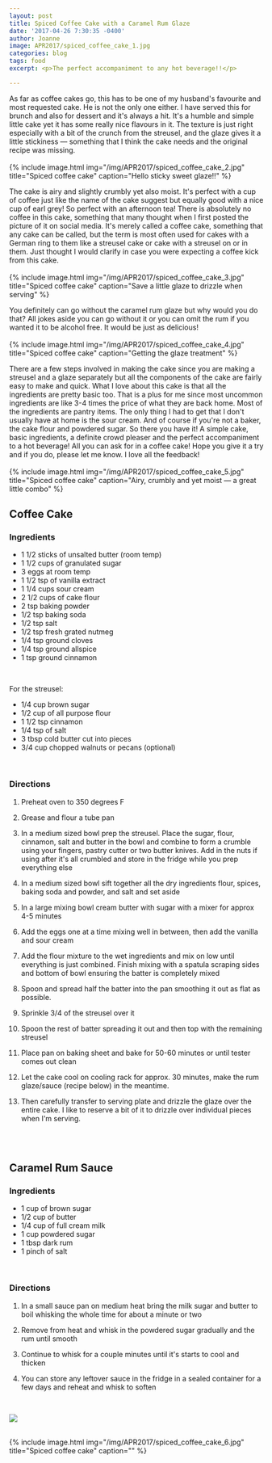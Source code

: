 ```yaml
---
layout: post
title: Spiced Coffee Cake with a Caramel Rum Glaze
date: '2017-04-26 7:30:35 -0400'
author: Joanne
image: APR2017/spiced_coffee_cake_1.jpg
categories: blog
tags: food
excerpt: <p>The perfect accompaniment to any hot beverage!!</p>

---
```


As far as coffee cakes go, this has to be one of my husband's favourite and most requested cake. He is not the only one either. I have served this for brunch and also for dessert and it's always a hit. It's a humble and simple little cake yet it has some really nice flavours in it. The texture is just right especially with a bit of the crunch from the streusel, and the glaze gives it a little stickiness &mdash; something that I think the cake needs and the original recipe was missing.
<br>
<br>
{% include image.html
            img="/img/APR2017/spiced_coffee_cake_2.jpg"
            title="Spiced coffee cake"
            caption="Hello sticky sweet glaze!!" %}


The cake is airy and slightly crumbly yet also moist.  It's perfect with a cup of coffee just like the name of the cake suggest but equally good with a nice cup of earl grey! So perfect with an afternoon tea! There is absolutely no coffee in this cake, something that many thought when I first posted the picture of it on social media.  It's merely called a coffee cake, something that any cake can be called, but the term is most often used for cakes with a German ring to them like a streusel cake or cake with a streusel on or in them. Just thought I would clarify in case you were expecting a coffee kick from this cake.  
<br>
{% include image.html
            img="/img/APR2017/spiced_coffee_cake_3.jpg"
            title="Spiced coffee cake"
            caption="Save a little glaze to drizzle when serving" %}


You definitely can go without the caramel rum glaze but why would you do that? All jokes aside you can  go without it or you can omit the rum if you wanted it to be alcohol free. It would be just as delicious!
<br>
<br>
{% include image.html
            img="/img/APR2017/spiced_coffee_cake_4.jpg"
            title="Spiced coffee cake"
            caption="Getting the glaze treatment" %}


There are a few steps involved in making the cake since you are making a streusel and a glaze separately but all the components of the cake are fairly easy to make and quick. What I love about this cake is that all the ingredients are pretty basic too.  That is a plus for me since most uncommon ingredients are like 3-4 times the price of what they are back home.  Most of the ingredients are pantry items. The only thing I had to get that I don't usually have at home is the sour cream. And of course if you're not a baker, the cake flour and powdered sugar.  So there you have it! A simple cake, basic ingredients, a definite crowd pleaser and the perfect accompaniment to a hot beverage! All you can ask for in a coffee cake!  Hope you give it a try and if you do, please let me know. I love all the feedback!
<br>
<br>
{% include image.html
            img="/img/APR2017/spiced_coffee_cake_5.jpg"
            title="Spiced coffee cake"
            caption="Airy, crumbly and yet moist &mdash; a great little combo" %}
<br>

## Coffee Cake

### Ingredients

* 1 1/2 sticks of unsalted butter (room temp)
* 1 1/2 cups of granulated sugar
* 3 eggs at room temp
* 1 1/2 tsp of vanilla extract
* 1 1/4 cups sour cream
* 2 1/2 cups of cake flour
* 2 tsp baking powder
* 1/2 tsp baking soda
* 1/2 tsp salt
* 1/2 tsp fresh grated nutmeg
* 1/4 tsp ground cloves
* 1/4 tsp ground allspice
* 1 tsp ground cinnamon
<br>

For the streusel:

* 1/4 cup brown sugar
* 1/2 cup of all purpose flour
* 1 1/2 tsp cinnamon
* 1/4 tsp of salt
* 3 tbsp cold butter cut into pieces
* 3/4 cup chopped walnuts or pecans (optional)
<br>

### Directions

1. Preheat oven to 350 degrees F

1. Grease and flour a tube pan

1. In a medium sized bowl prep the streusel. Place the sugar, flour, cinnamon, salt and butter in the bowl and combine to form a crumble using your fingers, pastry cutter or two butter knives. Add in the nuts if using after it's all crumbled and store in the fridge while you prep everything else

1. In a medium sized bowl sift together all the dry ingredients flour, spices, baking soda and powder, and salt and set aside

1. In a large mixing bowl cream butter with sugar with a mixer for approx 4-5 minutes

1. Add the eggs one at a time mixing well in between, then add the vanilla and sour cream

1. Add the flour mixture to the wet ingredients and mix on low until
everything is just combined. Finish mixing with a spatula scraping sides and bottom of bowl ensuring the batter is completely mixed

1. Spoon and spread half the batter into the pan smoothing it out as flat as possible.

1. Sprinkle 3/4 of the streusel over it

1. Spoon the rest of batter spreading it out and then top with the remaining streusel

1. Place pan on baking sheet and bake for 50-60 minutes or until tester comes out clean

1. Let the cake cool on cooling rack for approx. 30 minutes, make the rum glaze/sauce (recipe below) in the meantime.

1. Then carefully transfer to serving plate and drizzle the glaze over the entire cake. I like to reserve a bit of it to drizzle over individual pieces when I'm serving.
<br>
<br>

## Caramel Rum Sauce

### Ingredients

* 1 cup of brown sugar
* 1/2 cup of butter
* 1/4 cup of full cream milk
* 1 cup powdered sugar
* 1 tbsp dark rum
* 1 pinch of salt
<br>

### Directions

1. In a small sauce pan on medium heat bring the milk sugar and butter to boil whisking the whole time for about a minute or two

1. Remove from heat and whisk
in the powdered sugar gradually and the rum until smooth

1. Continue to whisk for a couple minutes until it's starts to cool and thicken

1. You can store any leftover sauce in the fridge in a sealed container for a few days and reheat and whisk to soften


<br>
<p class="apple__news__logo"><a href="https://apple.news/TKVtoVhGUQSuiufA4bqI-gg"><img src="{{ basesite.url }}/img/apple_news.svg" /></a></p>


<br>
{% include image.html
            img="/img/APR2017/spiced_coffee_cake_6.jpg"
            title="Spiced coffee cake"
            caption="" %}
